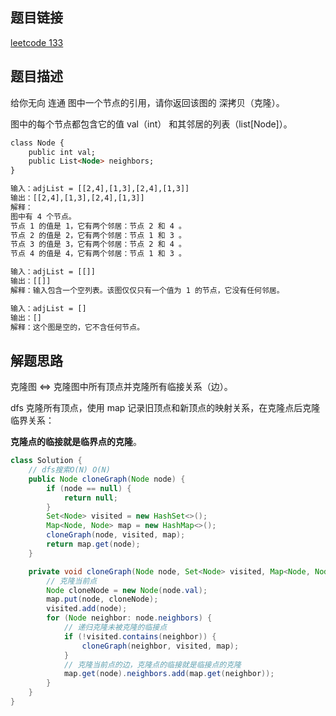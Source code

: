 ## 题目链接

[leetcode 133](https://leetcode.cn/problems/clone-graph/)

## 题目描述

给你无向 连通 图中一个节点的引用，请你返回该图的 深拷贝（克隆）。  

图中的每个节点都包含它的值 val（int） 和其邻居的列表（list[Node]）。   

```html
class Node {
    public int val;
    public List<Node> neighbors;
}
```

```html
输入：adjList = [[2,4],[1,3],[2,4],[1,3]]
输出：[[2,4],[1,3],[2,4],[1,3]]
解释：
图中有 4 个节点。
节点 1 的值是 1，它有两个邻居：节点 2 和 4 。
节点 2 的值是 2，它有两个邻居：节点 1 和 3 。
节点 3 的值是 3，它有两个邻居：节点 2 和 4 。
节点 4 的值是 4，它有两个邻居：节点 1 和 3 。

输入：adjList = [[]]
输出：[[]]
解释：输入包含一个空列表。该图仅仅只有一个值为 1 的节点，它没有任何邻居。

输入：adjList = []
输出：[]
解释：这个图是空的，它不含任何节点。
```

## 解题思路

克隆图 <=> 克隆图中所有顶点并克隆所有临接关系（边）。  

dfs 克隆所有顶点，使用 map 记录旧顶点和新顶点的映射关系，在克隆点后克隆临界关系：  

**克隆点的临接就是临界点的克隆**。

```JAVA
class Solution {
    // dfs搜索O(N) O(N)
    public Node cloneGraph(Node node) {
        if (node == null) {
            return null;
        }
        Set<Node> visited = new HashSet<>();
        Map<Node, Node> map = new HashMap<>();
        cloneGraph(node, visited, map);
        return map.get(node);
    }

    private void cloneGraph(Node node, Set<Node> visited, Map<Node, Node> map) {
        // 克隆当前点
        Node cloneNode = new Node(node.val);
        map.put(node, cloneNode);
        visited.add(node);
        for (Node neighbor: node.neighbors) {
            // 递归克隆未被克隆的临接点
            if (!visited.contains(neighbor)) {
                cloneGraph(neighbor, visited, map);
            }
            // 克隆当前点的边，克隆点的临接就是临接点的克隆
            map.get(node).neighbors.add(map.get(neighbor));
        }
    }
}
```



